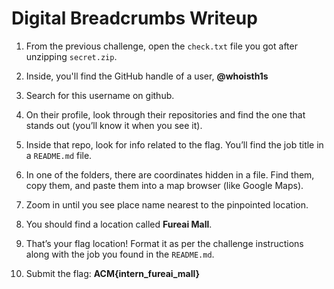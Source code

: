 # Digital Breadcrumbs Writeup

1. From the previous challenge, open the `check.txt` file you got after unzipping `secret.zip`.

2. Inside, you'll find the GitHub handle of a user, **@whoisth1s**

3. Search for this username on github.

4. On their profile, look through their repositories and find the one that stands out (you’ll know it when you see it).

5. Inside that repo, look for info related to the flag. You’ll find the job title in a `README.md` file.

6. In one of the folders, there are coordinates hidden in a file. Find them, copy them, and paste them into a map browser (like Google Maps).

7. Zoom in until you see place name nearest to the pinpointed location.

8. You should find a location called **Fureai Mall**.

9. That’s your flag location! Format it as per the challenge instructions along with the job you found in the `README.md`.

10. Submit the flag: **ACM{intern_fureai_mall}**
